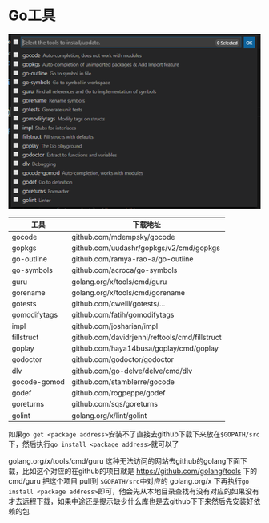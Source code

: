 # Go工具

![](go-install-tools.png)

| 工具         | 下载地址                                       |
| ------------ | ---------------------------------------------- |
| gocode       | github.com/mdempsky/gocode                     |
| gopkgs       | github.com/uudashr/gopkgs/v2/cmd/gopkgs        |
| go-outline   | github.com/ramya-rao-a/go-outline              |
| go-symbols   | github.com/acroca/go-symbols                   |
| guru         | golang.org/x/tools/cmd/guru                    |
| gorename     | golang.org/x/tools/cmd/gorename                |
| gotests      | github.com/cweill/gotests/...                  |
| gomodifytags | github.com/fatih/gomodifytags                  |
| impl         | github.com/josharian/impl                      |
| fillstruct   | github.com/davidrjenni/reftools/cmd/fillstruct |
| goplay       | github.com/haya14busa/goplay/cmd/goplay        |
| godoctor     | github.com/godoctor/godoctor                   |
| dlv          | github.com/go-delve/delve/cmd/dlv              |
| gocode-gomod | github.com/stamblerre/gocode                   |
| godef        | github.com/rogpeppe/godef                      |
| goreturns    | github.com/sqs/goreturns                       |
| golint       | golang.org/x/lint/golint                       |

如果`go get <package address>`安装不了直接去github下载下来放在`$GOPATH/src`下，然后执行`go install <package address>`就可以了

golang.org/x/tools/cmd/guru 这种无法访问的网站去github的golang下面下载，比如这个对应的在github的项目就是  https://github.com/golang/tools  下的cmd/guru 把这个项目 pull到 `$GOPATH/src`中对应的 golang.org/x 下再执行`go install <package address>`即可，他会先从本地目录查找有没有对应的如果没有才去远程下载，如果中途还是提示缺少什么库也是去github下下来然后先安装好依赖的包